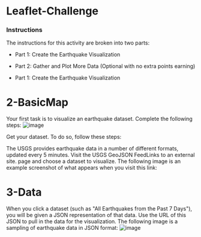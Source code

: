 # Leaflet-Challenge

### Instructions
The instructions for this activity are broken into two parts:

- Part 1: Create the Earthquake Visualization

- Part 2: Gather and Plot More Data (Optional with no extra points earning)

- Part 1: Create the Earthquake Visualization

# 2-BasicMap
Your first task is to visualize an earthquake dataset. Complete the following steps:
![image](https://github.com/user-attachments/assets/c7781e29-1881-4d97-bd06-760eafc88a22)

Get your dataset. To do so, follow these steps:

The USGS provides earthquake data in a number of different formats, updated every 5 minutes. Visit the USGS GeoJSON FeedLinks to an external site. page and choose a dataset to visualize. The following image is an example screenshot of what appears when you visit this link:

# 3-Data
When you click a dataset (such as "All Earthquakes from the Past 7 Days"), you will be given a JSON representation of that data. Use the URL of this JSON to pull in the data for the visualization. The following image is a sampling of earthquake data in JSON format:
![image](https://github.com/user-attachments/assets/5a712a88-b3df-49bd-9611-5e4ddc3f32ab)
